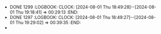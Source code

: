- DONE 1299
  :LOGBOOK:
  CLOCK: [2024-08-01 Thu 18:49:28]--[2024-08-01 Thu 19:18:41] =>  00:29:13
  :END:
- DONE 1297
  :LOGBOOK:
  CLOCK: [2024-08-01 Thu 18:49:27]--[2024-08-01 Thu 19:29:02] =>  00:39:35
  :END:
-